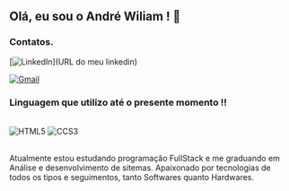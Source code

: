 ## Olá, eu sou o André Wiliam ! 👋

<h3>Contatos.</h1>

[![LinkedIn](https://img.shields.io/badge/LinkedIn-0077B5?style=for-the-badge&logo=linkedin&logoColor=white)](URL do meu linkedin)

[![Gmail](https://img.shields.io/badge/Gmail-D14836?style=for-the-badge&logo=gmail&logoColor=white)](andre.wil.silva@hotmail.com)


### Linguagem que utilizo até o presente momento !!

<div style="display: inline_block"></br>
  <img aling="center" alt="HTML5" src="https://img.shields.io/badge/HTML5-E34F26?style=for-the-badge&logo=html5&logoColor=white" />
  <img aling="center" alt="CCS3" src="https://img.shields.io/badge/CSS3-1572B6?style=for-the-badge&logo=css3&logoColor=white" />

</div></br>

Atualmente estou estudando programação FullStack e me graduando em Análise e desenvolvimento de sitemas.
Apaixonado por tecnologias de todos os tipos e seguimentos, tanto Softwares quanto Hardwares.

